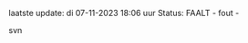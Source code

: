 laatste update: 
di 07-11-2023 18:06   uur 
Status: FAALT - fout - 
<div class="service R">svn</div>